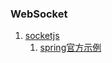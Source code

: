 


### WebSocket
1. [socketjs](https://github.com/sockjs/sockjs-client)
	1. [spring官方示例](https://spring.io/guides/gs/messaging-stomp-websocket/)